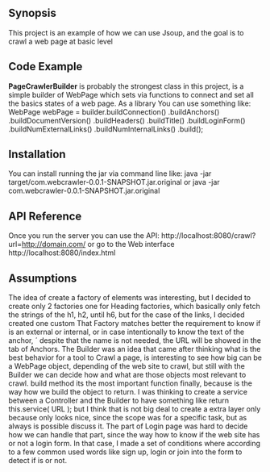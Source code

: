 ## Synopsis

This project is an example of how we can use Jsoup, and the goal is to crawl a web page at basic level

## Code Example

**PageCrawlerBuilder** is probably the strongest class in this project, is a simple builder of WebPage which sets via functions to connect and set all 
the basics states of a web page. As a library You can use something like:
WebPage webPage = builder.buildConnection()
                         .buildAnchors()
                         .buildDocumentVersion()
                         .buildHeaders()
                         .buildTitle()
                         .buildLoginForm()
                         .buildNumExternalLinks()
                         .buildNumInternalLinks()
                         .build();

## Installation

You can install running the jar via command line like:
java -jar target/com.webcrawler-0.0.1-SNAPSHOT.jar.original
or
java -jar com.webcrawler-0.0.1-SNAPSHOT.jar.original

## API Reference

Once you run the server you can use the API:
http://localhost:8080/crawl?url=http://domain.com/
or go to the Web interface
http://localhost:8080/index.html

## Assumptions
The idea of create a factory of elements was interesting, but I decided to create only 2 factories
one for Heading factories, which basically only fetch the strings of the h1, h2, until h6, but for the case of the links, I decided created one custom
That Factory matches better the requirement to know if is an external or internal, or in case intentionally to know the text of the anchor, ´
despite that the name is not needed, the URL will be showed in the tab of Anchors. 
The Builder was an idea that came after thinking what is the best behavior for a tool to Crawl a page, is interesting to see how big can be a 
WebPage object, depending of the web site to crawl, but still with the Builder we can decide how and what are those objects most relevant to crawl.
build method its the most important function finally, because is the way how we build the object to return. 
I was thinking to create a service between a Controller and the Builder to have something like
return this.service( URL ); 
but I think that is not big deal to create a extra layer only because only looks nice, since the scope was for a specific task, but as always is possible discuss it.
The part of Login page was hard to decide how we can handle that part, since the way how to know if the web site has or not a login form. 
In that case, I made a set of conditions where according to a few common used words like sign up, login or join into the form to detect if is or not.
